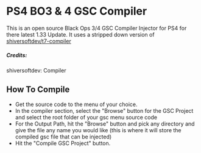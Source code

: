 # PS4 BO3 & 4 GSC Compiler 
This is an open source Black Ops 3/4 GSC Compiler Injector for PS4 for there latest 1.33 Update.
It uses a stripped down version of [shiversoftdev/t7-compiler](https://github.com/shiversoftdev/t7-compiler)

##### Credits:
shiversoftdev: Compiler 

## How To Compile
 - Get the source code to the menu of your choice.
 - In the compiler section, select the "Browse" button for the GSC Project and select the root folder of your gsc menu source code
 - For the Output Path, hit the "Browse" button and pick any directory and give the file any name you would like (this is where it will store the compiled gsc file that can be injected)
 - Hit the "Compile GSC Project" button.

